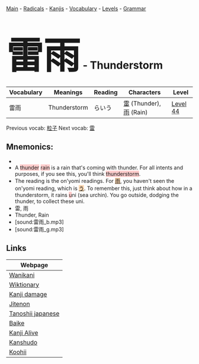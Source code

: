 <style> bigfont {font-size: 100px}</style>
[Main](../README.md) -
[Radicals](../radicals.md) -
[Kanjis](../kanjis.md) -
[Vocabulary](../vocabulary.md) -
[Levels](../levels.md) -
[Grammar](../grammar.md)
# <bigfont> 雷雨</bigfont> - Thunderstorm 

| Vocabulary | Meanings | Reading | Characters | Level |
| --- | --- | --- | --- | --- |
| 雷雨 | Thunderstorm | らいう |  [雷](../kanjis/雷.md) (Thunder), [雨](../kanjis/雨.md) (Rain) | [Level 44](../levels/wk_level44.md) |

Previous vocab: [粒子](粒子.md) Next vocab: [雷](雷.md) 

## Mnemonics:

* 
* A <span style="background-color:#ffcccb"> thunder</span> <span style="background-color:#ffcccb"> rain</span> is a rain that's coming with thunder. For all intents and purposes, if you see this, you'll think <span style="background-color:#ffcccb"> thunderstorm</span>.
* The reading is the on'yomi readings. For <span style="background-color:#fed8b1"> [雨](https://jisho.org/search/雨)</span>, you haven't seen the on'yomi reading, which is <span style="background-color:#fed8b1"> [う](https://jisho.org/search/う)</span>. To remember this, just think about how in a thunderstorm, it rains <span style="background-color:#ffcccb"> u</span>ni (sea urchin). You go outside, dodging the thunder, to collect these uni.
* 雷, 雨
* Thunder, Rain
* [sound:雷雨_b.mp3]
* [sound:雷雨_g.mp3]


## Links 

| Webpage |
| --- |
| [Wanikani          ](https://www.wanikani.com/kanji/雷雨) |
| [Wiktionary        ](https://en.wiktionary.org/wiki/雷雨) |
| [Kanji damage      ](http://www.kanjidamage.com/kanji/search?utf8=✓&q=雷雨) |
| [Jitenon           ](https://jitenon.com/kanji/雷雨) |
| [Tanoshii japanese ](https://www.tanoshiijapanese.com/dictionary/kanji.cfm?k=雷雨) |
| [Baike             ](https://baike.baidu.com/item/雷雨) |
| [Kanji Alive       ](https://app.kanjialive.com/雷雨) |
| [Kanshudo          ](https://www.kanshudo.com/searchmn?q=雷雨) |
| [Koohii            ](https://kanji.koohii.com/study/kanji/雷雨) |
